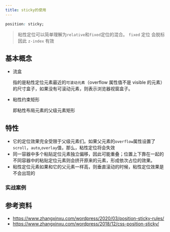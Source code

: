 ```yaml
---
title: sticky的使用
---
```


```css
position: sticky;
```

> 粘性定位可以简单理解为`relative`和`fixed`定位的混合。
> `fixed` 定位 会脱标 因此 `z-index` 有效

## 基本概念

- 流盒

  指的是粘性定位元素最近的`可滚动元素`（overflow 属性值不是 visible 的元素）的尺寸盒子，如果没有可滚动元素，则表示浏览器视窗盒子。

- 粘性约束矩形

  即粘性布局元素的父级元素矩形

## 特性

- 它的定位效果完全受限于父级元素们。如果父元素的`overflow`属性设置了`scroll`，`auto`,`overlay`值，那么，粘性定位将会失效
- 同一容器中多个粘贴定位元素独立偏移，因此可能重叠；位置上下靠在一起的不同容器中的粘贴定位元素则会挤开原来的元素，形成依次占位的效果。
- 粘性定位元素如果和它的父元素一样高，则垂直滚动的时候，粘性定位效果是不会出现的

### 实战案例

## 参考资料

- https://www.zhangxinxu.com/wordpress/2020/03/position-sticky-rules/
- https://www.zhangxinxu.com/wordpress/2018/12/css-position-sticky/
